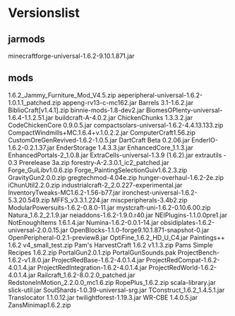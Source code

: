 # Versionslist
## jarmods
minecraftforge-universal-1.6.2-9.10.1.871.jar

## mods
1.6.2_Jammy_Furniture_Mod_V4.5.zip
aeperipheral-universal-1.6.2-1.0.1.1_patched.zip
appeng-rv13-c-mc162.jar
Barrels 3.1-1.6.2.jar
BiblioCraft[v1.4.1].zip
binnie-mods-1.8-dev2.jar
BiomesOPlenty-universal-1.6.4-1.1.2.51.jar
buildcraft-A-4.0.2.jar
ChickenChunks 1.3.3.2.jar
CodeChickenCore 0.9.0.5.jar
compactsolars-universal-1.6.2-4.4.13.133.zip
CompactWindmills+MC.1.6.4+v.1.0.2.2.jar
ComputerCraft1.56.zip
CustomOreGenRevived-1.6.2-1.0.5.jar
DartCraft Beta 0.2.06.jar
EnderIO-1.6.2-0.2.1.37.jar
EnderStorage 1.4.3.3.jar
EnhancedCore_1.1.3.jar
EnhancedPortals-2_1.0.8.jar
ExtraCells-universal-1.3.9 (1.6.2).jar
extrautils - 0.3 Prerelease 3a.zip
forestry-A-2.3.0.1_ic2_patched.jar
Forge_GuiLibv1.0.6.zip
Forge_PaintingSelectionGuiv1.6.2.3.zip
GravityGun2.0.0.zip
gregtechmod-4.04e.zip
hunger-overhaul-1.6.2-2e.zip
iChunUtil2.2.0.zip
industrialcraft-2_2.0.227-experimental.jar
InventoryTweaks-MC1.6.2-1.56-b77.jar
ironchest-universal-1.6.2-5.3.20.549.zip
MFFS_v3.3.1.224.jar
miscperipherals-3.4b2.zip
ModularPowersuits-1.6.2-0.8.0-11.jar
mystcraft-uni-1.6.2-0.10.6.00.zip
Natura_1.6.2_2.1.9.jar
neiaddons-1.6.2-1.9.0.r40.jar
NEIPlugins-1.1.0.0pre1.jar
NotEnoughItems 1.6.1.4.jar
Numina-1.6.2-0.0.1-14.jar
obsidiplates-1.6.2-universal-2.0.0.15.jar
OpenBlocks-1.1.0-forge9.10.1.871-snapshot-0.jar
OpenPeripheral-0.2.1-preview8.jar
OptiFine_1.6.2_HD_U_C4.jar
Paintings++ 1.6.2 v4_small_test.zip
Pam's HarvestCraft 1.6.2 v1.1.3.zip
Pams Simple Recipes 1.6.2.zip
PortalGun2.0.1.zip
PortalGunSounds.pak
ProjectBench-1.6.2-v1.8.0.jar
ProjectRedBase-1.6.2-4.0.1.4.jar
ProjectRedCompat-1.6.2-4.0.1.4.jar
ProjectRedIntegration-1.6.2-4.0.1.4.jar
ProjectRedWorld-1.6.2-4.0.1.4.jar
Railcraft_1.6.2-8.0.2.0_patched.jar
RedstoneInMotion_2.2.0.0_mc1.6.zip
RopePlus_1.6.2.zip
scala-library.jar
slick-util.jar
SoulShards-1.0.39-universal-srg.jar
TConstruct_1.6.2_1.4.5.1.jar
Translocator 1.1.0.12.jar
twilightforest-1.19.3.jar
WR-CBE 1.4.0.5.jar
ZansMinimap1.6.2.zip

